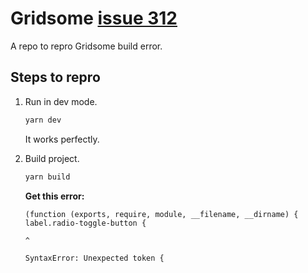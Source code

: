 # Gridsome [issue 312](https://github.com/gridsome/gridsome/issues/312)

A repo to repro Gridsome build error.

## Steps to repro

1. Run in dev mode.  
   ```bash
   yarn dev
   ```

   It works perfectly.

2. Build project.  
   ```bash
   yarn build
   ```

   **Get this error:**
   ```
   (function (exports, require, module, __filename, __dirname) { label.radio-toggle-button {
                                                                                        ^

   SyntaxError: Unexpected token {
   ```

